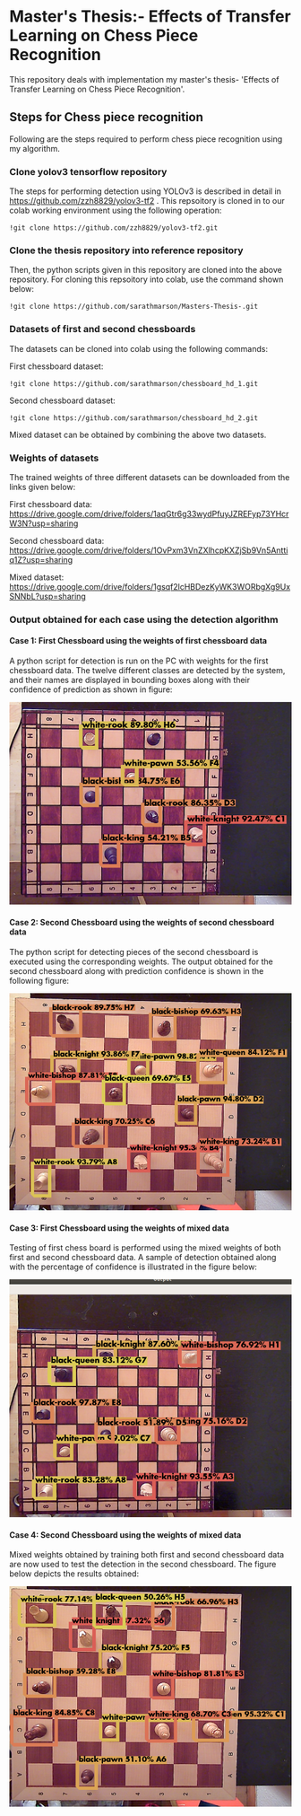 # Master's Thesis:- Effects of Transfer Learning on Chess Piece Recognition

This repository deals with implementation my master's thesis- 'Effects of Transfer Learning on Chess Piece Recognition'. 


## Steps for Chess piece recognition
Following are the steps required to perform chess piece recognition using my algorithm.

### Clone yolov3 tensorflow repository

The steps for performing detection using YOLOv3 is described in detail in https://github.com/zzh8829/yolov3-tf2 . This repsoitory is cloned in to our colab working environment using the following operation: 

    !git clone https://github.com/zzh8829/yolov3-tf2.git

### Clone the thesis repository into reference repository

Then, the python scripts given in this repository are cloned into the above repository. For cloning this repsoitory into colab, use the command shown below:

    !git clone https://github.com/sarathmarson/Masters-Thesis-.git
    

### Datasets of first and second chessboards

The datasets can be cloned into colab using the following commands:

First chessboard dataset:

    !git clone https://github.com/sarathmarson/chessboard_hd_1.git

Second chessboard dataset: 

    !git clone https://github.com/sarathmarson/chessboard_hd_2.git
    
Mixed dataset can be obtained by combining the above two datasets.    

### Weights of datasets

The trained weights of three different datasets can be downloaded from the links given below:

First chessboard data: https://drive.google.com/drive/folders/1aqGtr6g33wydPfuyJZREFyp73YHcrW3N?usp=sharing

Second chessboard data: https://drive.google.com/drive/folders/1OvPxm3VnZXlhcpKXZjSb9Vn5Anttiq1Z?usp=sharing

Mixed dataset: https://drive.google.com/drive/folders/1gsqf2lcHBDezKyWK3WORbgXg9UxSNNbL?usp=sharing


### Output obtained for each case using the detection algorithm

#### Case 1: First Chessboard using the weights of first chessboard data
A python script for detection is run on the PC with weights for the first chessboard data. The twelve different classes are detected by the system, and their
names are displayed in bounding boxes along with their confidence of prediction as shown in figure:

![alt text](images/ch_sm_ori.png)

#### Case 2: Second Chessboard using the weights of second chessboard data
The python script for detecting pieces of the second chessboard is executed using the corresponding weights. The output obtained for the second chessboard along with prediction confidence is shown in the following figure:

![alt text](images/ch_big_ori.png)

#### Case 3: First Chessboard using the weights of mixed data
Testing of first chess board is performed using the mixed weights of both first and second chessboard data. A sample of detection obtained along with the percentage of confidence is illustrated in the figure below: 

![alt text](images/ch_sm_mix.png)

#### Case 4: Second Chessboard using the weights of mixed data
Mixed weights obtained by training both first and second chessboard data are now used to test the detection in the second chessboard. The figure below depicts the results obtained:

![alt text](images/ch_big_mix.png)
















